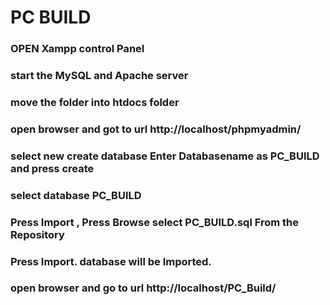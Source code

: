 # PC BUILD

### OPEN Xampp control Panel
### start the MySQL and Apache server
### move the folder into htdocs folder
### open browser and got to url http://localhost/phpmyadmin/
### select new create database Enter Databasename as PC_BUILD and press create
### select database PC_BUILD 
### Press Import , Press Browse select PC_BUILD.sql From the Repository
### Press Import. database will be Imported.
### open browser and go to url http://localhost/PC_Build/
